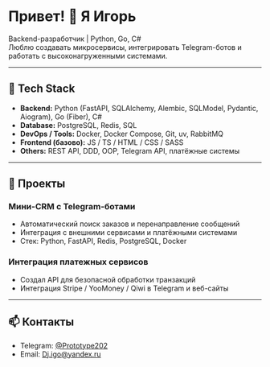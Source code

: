 # Привет! 👋 Я Игорь

Backend-разработчик | Python, Go, C#  
Люблю создавать микросервисы, интегрировать Telegram-ботов и работать с высоконагруженными системами.  

---

## 🔧 Tech Stack
- **Backend:** Python (FastAPI, SQLAlchemy, Alembic, SQLModel, Pydantic, Aiogram), Go (Fiber), C#  
- **Database:** PostgreSQL, Redis, SQL  
- **DevOps / Tools:** Docker, Docker Compose, Git, uv, RabbitMQ  
- **Frontend (базово):** JS / TS / HTML / CSS / SASS  
- **Others:** REST API, DDD, OOP, Telegram API, платёжные системы  

---

## 🚀 Проекты
### Мини-CRM с Telegram-ботами
- Автоматический поиск заказов и перенаправление сообщений  
- Интеграция с внешними сервисами и платёжными системами  
- Стек: Python, FastAPI, Redis, PostgreSQL, Docker  

### Интеграция платежных сервисов
- Создал API для безопасной обработки транзакций  
- Интеграция Stripe / YooMoney / Qiwi в Telegram и веб-сайты  

---

## 📫 Контакты
- Telegram: [@Prototype202](https://t.me/Prototype202)  
- Email: Dj.igo@yandex.ru 
